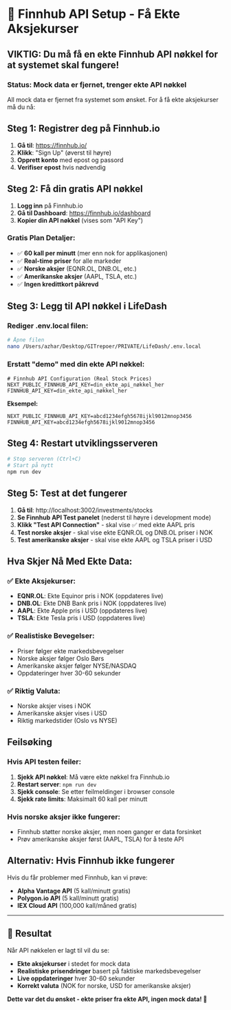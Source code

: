 # 🚀 Finnhub API Setup - Få Ekte Aksjekurser

## VIKTIG: Du må få en ekte Finnhub API nøkkel for at systemet skal fungere!

### Status: Mock data er fjernet, trenger ekte API nøkkel

All mock data er fjernet fra systemet som ønsket. For å få ekte aksjekurser må du nå:

## Steg 1: Registrer deg på Finnhub.io

1. **Gå til**: https://finnhub.io/
2. **Klikk**: "Sign Up" (øverst til høyre)
3. **Opprett konto** med epost og passord
4. **Verifiser epost** hvis nødvendig

## Steg 2: Få din gratis API nøkkel

1. **Logg inn** på Finnhub.io
2. **Gå til Dashboard**: https://finnhub.io/dashboard
3. **Kopier din API nøkkel** (vises som "API Key")

### Gratis Plan Detaljer:
- ✅ **60 kall per minutt** (mer enn nok for applikasjonen)
- ✅ **Real-time priser** for alle markeder
- ✅ **Norske aksjer** (EQNR.OL, DNB.OL, etc.)
- ✅ **Amerikanske aksjer** (AAPL, TSLA, etc.)
- ✅ **Ingen kredittkort påkrevd**

## Steg 3: Legg til API nøkkel i LifeDash

### Rediger .env.local filen:

```bash
# Åpne filen
nano /Users/azhar/Desktop/GITrepoer/PRIVATE/LifeDash/.env.local
```

### Erstatt "demo" med din ekte API nøkkel:

```env
# Finnhub API Configuration (Real Stock Prices)
NEXT_PUBLIC_FINNHUB_API_KEY=din_ekte_api_nøkkel_her
FINNHUB_API_KEY=din_ekte_api_nøkkel_her
```

**Eksempel:**
```env
NEXT_PUBLIC_FINNHUB_API_KEY=abcd1234efgh5678ijkl9012mnop3456
FINNHUB_API_KEY=abcd1234efgh5678ijkl9012mnop3456
```

## Steg 4: Restart utviklingsserveren

```bash
# Stop serveren (Ctrl+C)
# Start på nytt
npm run dev
```

## Steg 5: Test at det fungerer

1. **Gå til**: http://localhost:3002/investments/stocks
2. **Se Finnhub API Test panelet** (nederst til høyre i development mode)
3. **Klikk "Test API Connection"** - skal vise ✅ med ekte AAPL pris
4. **Test norske aksjer** - skal vise ekte EQNR.OL og DNB.OL priser i NOK
5. **Test amerikanske aksjer** - skal vise ekte AAPL og TSLA priser i USD

## Hva Skjer Nå Med Ekte Data:

### ✅ **Ekte Aksjekurser**:
- **EQNR.OL**: Ekte Equinor pris i NOK (oppdateres live)
- **DNB.OL**: Ekte DNB Bank pris i NOK (oppdateres live)
- **AAPL**: Ekte Apple pris i USD (oppdateres live)
- **TSLA**: Ekte Tesla pris i USD (oppdateres live)

### ✅ **Realistiske Bevegelser**:
- Priser følger ekte markedsbevegelser
- Norske aksjer følger Oslo Børs
- Amerikanske aksjer følger NYSE/NASDAQ
- Oppdateringer hver 30-60 sekunder

### ✅ **Riktig Valuta**:
- Norske aksjer vises i NOK
- Amerikanske aksjer vises i USD
- Riktig markedstider (Oslo vs NYSE)

## Feilsøking

### Hvis API testen feiler:
1. **Sjekk API nøkkel**: Må være ekte nøkkel fra Finnhub.io
2. **Restart server**: `npm run dev`
3. **Sjekk console**: Se etter feilmeldinger i browser console
4. **Sjekk rate limits**: Maksimalt 60 kall per minutt

### Hvis norske aksjer ikke fungerer:
- Finnhub støtter norske aksjer, men noen ganger er data forsinket
- Prøv amerikanske aksjer først (AAPL, TSLA) for å teste API

## Alternativ: Hvis Finnhub ikke fungerer

Hvis du får problemer med Finnhub, kan vi prøve:
- **Alpha Vantage API** (5 kall/minutt gratis)
- **Polygon.io API** (5 kall/minutt gratis)
- **IEX Cloud API** (100,000 kall/måned gratis)

---

## 🎯 Resultat

Når API nøkkelen er lagt til vil du se:
- **Ekte aksjekurser** i stedet for mock data
- **Realistiske prisendringer** basert på faktiske markedsbevegelser
- **Live oppdateringer** hver 30-60 sekunder
- **Korrekt valuta** (NOK for norske, USD for amerikanske aksjer)

**Dette var det du ønsket - ekte priser fra ekte API, ingen mock data! 🚀**
